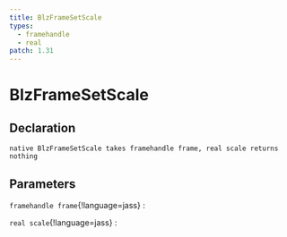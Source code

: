 ```yaml
---
title: BlzFrameSetScale
types:
  - framehandle
  - real
patch: 1.31
---
```


# BlzFrameSetScale

## Declaration

```jass
native BlzFrameSetScale takes framehandle frame, real scale returns nothing
```

## Parameters
`framehandle frame`{!language=jass}
: 

`real scale`{!language=jass}
: 
